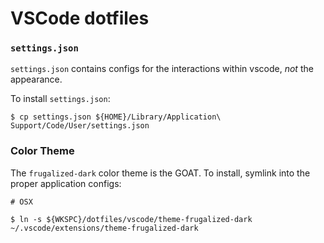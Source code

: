# VSCode dotfiles

### `settings.json`
`settings.json` contains configs for the interactions within vscode, *not* the appearance.

To install `settings.json`:

```
$ cp settings.json ${HOME}/Library/Application\ Support/Code/User/settings.json
```

### Color Theme
The `frugalized-dark` color theme is the GOAT. To install, symlink into the proper application configs:

```
# OSX

$ ln -s ${WKSPC}/dotfiles/vscode/theme-frugalized-dark ~/.vscode/extensions/theme-frugalized-dark
```


